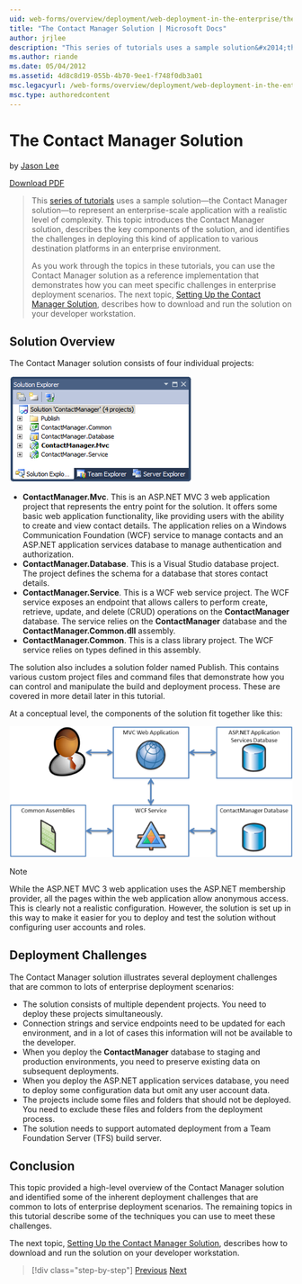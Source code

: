 ```yaml
---
uid: web-forms/overview/deployment/web-deployment-in-the-enterprise/the-contact-manager-solution
title: "The Contact Manager Solution | Microsoft Docs"
author: jrjlee
description: "This series of tutorials uses a sample solution&#x2014;the Contact Manager solution&#x2014;to represent an enterprise-scale application with a realistic leve..."
ms.author: riande
ms.date: 05/04/2012
ms.assetid: 4d8c8d19-055b-4b70-9ee1-f748f0db3a01
msc.legacyurl: /web-forms/overview/deployment/web-deployment-in-the-enterprise/the-contact-manager-solution
msc.type: authoredcontent
---
```

The Contact Manager Solution
====================
by [Jason Lee](https://github.com/jrjlee)

[Download PDF](https://msdnshared.blob.core.windows.net/media/MSDNBlogsFS/prod.evol.blogs.msdn.com/CommunityServer.Blogs.Components.WeblogFiles/00/00/00/63/56/8130.DeployingWebAppsInEnterpriseScenarios.pdf)

> This [series of tutorials](web-deployment-in-the-enterprise.md) uses a sample solution&#x2014;the Contact Manager solution&#x2014;to represent an enterprise-scale application with a realistic level of complexity. This topic introduces the Contact Manager solution, describes the key components of the solution, and identifies the challenges in deploying this kind of application to various destination platforms in an enterprise environment.
> 
> As you work through the topics in these tutorials, you can use the Contact Manager solution as a reference implementation that demonstrates how you can meet specific challenges in enterprise deployment scenarios. The next topic, [Setting Up the Contact Manager Solution](setting-up-the-contact-manager-solution.md), describes how to download and run the solution on your developer workstation.


## Solution Overview

The Contact Manager solution consists of four individual projects:

![](the-contact-manager-solution/_static/image1.png)

- **ContactManager.Mvc**. This is an ASP.NET MVC 3 web application project that represents the entry point for the solution. It offers some basic web application functionality, like providing users with the ability to create and view contact details. The application relies on a Windows Communication Foundation (WCF) service to manage contacts and an ASP.NET application services database to manage authentication and authorization.
- **ContactManager.Database**. This is a Visual Studio database project. The project defines the schema for a database that stores contact details.
- **ContactManager.Service**. This is a WCF web service project. The WCF service exposes an endpoint that allows callers to perform create, retrieve, update, and delete (CRUD) operations on the **ContactManager** database. The service relies on the **ContactManager** database and the **ContactManager.Common.dll** assembly.
- **ContactManager.Common**. This is a class library project. The WCF service relies on types defined in this assembly.

The solution also includes a solution folder named Publish. This contains various custom project files and command files that demonstrate how you can control and manipulate the build and deployment process. These are covered in more detail later in this tutorial.

At a conceptual level, the components of the solution fit together like this:

![](the-contact-manager-solution/_static/image2.png)

> [!NOTE]
> While the ASP.NET MVC 3 web application uses the ASP.NET membership provider, all the pages within the web application allow anonymous access. This is clearly not a realistic configuration. However, the solution is set up in this way to make it easier for you to deploy and test the solution without configuring user accounts and roles.


## Deployment Challenges

The Contact Manager solution illustrates several deployment challenges that are common to lots of enterprise deployment scenarios:

- The solution consists of multiple dependent projects. You need to deploy these projects simultaneously.
- Connection strings and service endpoints need to be updated for each environment, and in a lot of cases this information will not be available to the developer.
- When you deploy the **ContactManager** database to staging and production environments, you need to preserve existing data on subsequent deployments.
- When you deploy the ASP.NET application services database, you need to deploy some configuration data but omit any user account data.
- The projects include some files and folders that should not be deployed. You need to exclude these files and folders from the deployment process.
- The solution needs to support automated deployment from a Team Foundation Server (TFS) build server.

## Conclusion

This topic provided a high-level overview of the Contact Manager solution and identified some of the inherent deployment challenges that are common to lots of enterprise deployment scenarios. The remaining topics in this tutorial describe some of the techniques you can use to meet these challenges.

The next topic, [Setting Up the Contact Manager Solution](setting-up-the-contact-manager-solution.md), describes how to download and run the solution on your developer workstation.

> [!div class="step-by-step"]
> [Previous](web-deployment-in-the-enterprise.md)
> [Next](setting-up-the-contact-manager-solution.md)
